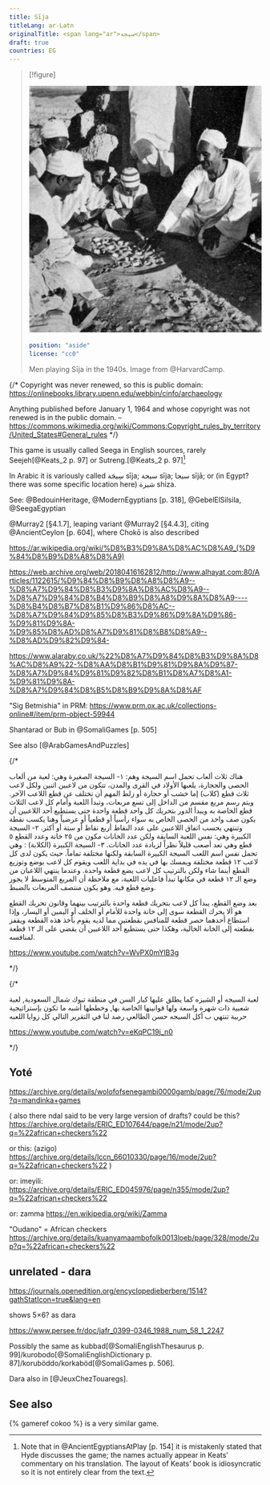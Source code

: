 ```yaml
---
title: Sīja
titleLang: ar-Latn
originalTitle: <span lang="ar">سيجة</span> 
draft: true
countries: EG
---
```


> [!figure]
> 
> ![A photo of two men seated on the sand with a seega board and pieces between them. They are dressed in white clothes and children are watching them play.](Seega_1940s.jpg)
>
> ```yaml
> position: "aside"
> license: "cc0"
> ```
>
> Men playing Sīja in the 1940s. Image from @HarvardCamp.

{/*
Copyright was never renewed, so this is public domain: https://onlinebooks.library.upenn.edu/webbin/cinfo/archaeology

Anything published before January 1, 1964 and whose copyright was not renewed is in the public domain. –https://commons.wikimedia.org/wiki/Commons:Copyright_rules_by_territory/United_States#General_rules
*/}

This game is usually called <span lang="ar-Latn" class="noun aka">Seega</span> in English sources, rarely <span lang="ar-Latn" class="noun aka">Seejeh</span>[@Keats_2 p. 97] or <span lang="ar-Latn" class="noun aka">Sutreng</span>.[@Keats_2 p. 97][^fn0]

[^fn0]: Note that in @AncientEgyptiansAtPlay [p. 154] it is mistakenly stated that Hyde discusses the game; the names actually appear in Keats’ commentary on his translation. The layout of Keats’ book is idiosyncratic so it is not entirely clear from the text.

In Arabic it is variously called <span lang="ar" class="aka">سِيجَة</span> <span lang="ar-Latn" class="aka">sīja</span>; <span lang="ar" class="aka">سيجة</span> <Pronounce  lang="ar-Latn" pronouncer="Ad7am" file="pronunciation_ar_سيجة.mp3" class="aka">sīja</Pronounce>; <span lang="ar" class="aka">سيجا</span> <Pronounce  lang="ar-Latn" pronouncer="Ad7am" file="pronunciation_ar_سيجا.mp3" class="aka">sījā</Pronounce>; or (in Egypt? there was some specific location here) <span lang="ar" class="aka">شيزة</span> <Pronounce  lang="ar-Latn" pronouncer="Ad7am" file="pronunciation_ar_شيزة.mp3" class="aka">shiza</Pronounce>.

See: @BedouinHeritage, @ModernEgyptians [p. 318], @GebelElSilsila, @SeegaEgyptian

@Murray2 [§4.1.7], leaping variant @Murray2 [§4.4.3], citing @AncientCeylon [p. 604], where Chokō is also described

https://ar.wikipedia.org/wiki/%D8%B3%D9%8A%D8%AC%D8%A9_(%D9%84%D8%B9%D8%A8%D8%A9)

https://web.archive.org/web/20180416162812/http://www.alhayat.com:80/Articles/1122615/%D9%84%D8%B9%D8%A8%D8%A9--%D8%A7%D9%84%D8%B3%D9%8A%D8%AC%D8%A9--%D8%A7%D9%84%D8%B4%D8%B9%D8%A8%D9%8A%D8%A9----%D8%B4%D8%B7%D8%B1%D9%86%D8%AC--%D8%A7%D9%84%D9%85%D8%B3%D9%86%D9%8A%D9%86-%D9%81%D9%8A-%D9%85%D8%AD%D8%A7%D9%81%D8%B8%D8%A9--%D8%AD%D9%82%D9%84-

https://www.alaraby.co.uk/%22%D8%A7%D9%84%D8%B3%D9%8A%D8%AC%D8%A9%22-%D8%AA%D8%B1%D9%81%D9%8A%D9%87-%D8%A7%D9%84%D9%81%D9%82%D8%B1%D8%A7%D8%A1-%D9%81%D9%8A-%D8%A7%D9%84%D8%B5%D8%B9%D9%8A%D8%AF

"Sig Betmishia" in PRM: https://www.prm.ox.ac.uk/collections-online#/item/prm-object-59944

Shantarad or Bub in @SomaliGames [p. 505]

See also [@ArabGamesAndPuzzles]

{/*

هناك ثلاث ألعاب تحمل اسم السيجة وهم:
١- السيجة الصغيرة وهي:
لعبة من ألعاب الحصى والحجارة، يلعبها الأولاد في القرى والمدن، تتكون من لاعبين اثنين ولكل لاعب ثلاث قطع (كلاب) إما خشب أو حجارة أو زلط المهم أن تختلف عن قطع اللاعب الآخر.
ويتم رسم مربع مقسم من الداخل إلى تسع مربعات، وتبدأ اللعبة وأمام كل لاعب الثلاث قطع الخاصة به ويبدأ الدور بتحريك كل واحد قطعة واحدة حتى يستطيع أحد اللاعبين أن يكون صف واحد من الحصى الخاص به سواء رأسياً أو قطعياً أو عرضياً وهنا يكسب نقطة وتنتهي بحسب اتفاق اللاعبين على عدد النقاط أربع نقاط أو ستة أو أكثر.
٢- السيجة الكبيرة وهي:
نفس اللعبة السابقة ولكن عدد الخانات مكون من ٢٥ خانة وعدد القطع ٥ قطع وهي تعد أصعب قليلاً نظراً لزيادة عدد الخانات.
٣- السيجة الكبيرة (الكلابة) : وهي
تحمل نفس اسم اللعب السيجة الكبيرة السابقة ولكنها مختلفة تماماً. حيث يكون لدى كل لاعب ١٢ قطعة مختلفة ويمسك بها في يده في بداية اللعب ويقوم كل لاعب بوضع وتوزيع القطع أينما شاء ولكن بالترتيب كل لاعب يضع قطعة واحدة. وعندما ينتهي اللاعبان من وضع الـ ١٢ قطعة في مكانها تبدأ فاعليات اللعبة، مع ملاحظة أن المربع المتوسط لا يجوز وضع قطع فيه. وهو يكون منتصف المربعات بالضبط.

بعد وضع القطع، يبدأ كل لاعب بتحريك قطعة واحدة بالترتيب بينهما وقانون تحريك القطع هو ألا يحرك القطعة سوى إلى خانة واحدة للأمام أو الخلف أو اليمين أو اليسار، وإذا استطاع أحدهما حصر قطعة للمنافس بقطعتين مما لديه يقوم بأخذ هذه القطعة ويقفز بقطعته إلى الخانة الخالية، وهكذا حتى يستطيع أحد اللاعبين أن يقضي على الـ ١٢ قطعة لمنافسه.

https://www.youtube.com/watch?v=WvPX0mYlB3g

*/}

{/*

لعبة السيجه أو الشيزه كما يطلق عليها كبار السن في منطقة تبوك شمال السعودية, لعبة شعبية ذات شهرة واسعة ولها قوانينها الخاصة بها, وخططها أشبه ما تكون بإستراتيجية حربية تنتهي ب  أكل السيجه  حسن الطالعي رصد لنا في التقرير التالي  كل زوايا اللعبه

https://www.youtube.com/watch?v=eKqPC19j_n0

*/}


## Yoté

https://archive.org/details/wolofofsenegambi0000gamb/page/76/mode/2up?q=mandinka+games


(
also there ndal said to be very large version of  drafts?
could be this? https://archive.org/details/ERIC_ED107644/page/n21/mode/2up?q=%22african+checkers%22

or this: (azigo) https://archive.org/details/lccn_66010330/page/16/mode/2up?q=%22african+checkers%22
)



or: imeyili: https://archive.org/details/ERIC_ED045976/page/n355/mode/2up?q=%22african+checkers%22

or: zamma https://en.wikipedia.org/wiki/Zamma

"Oudano" = African checkers https://archive.org/details/kuanyamaambofolk0013loeb/page/328/mode/2up?q=%22african+checkers%22

## unrelated - dara

https://journals.openedition.org/encyclopedieberbere/1514?gathStatIcon=true&lang=en

shows 5×6? as dara

https://www.persee.fr/doc/jafr_0399-0346_1988_num_58_1_2247

Possibly the same as <span lang="so">kubbad</span>[@SomaliEnglishThesaurus p. 99]/<span lang="so">kurobodo</span>[@SomaliEnglishDictionary p. 87]/<span lang="so">koruböddo</span>/<span lang="so">korkaböd</span>[@SomaliGames p.  506].

Dara also in [@JeuxChezTouaregs].

## See also

{% gameref cokoo %} is a very similar game.
